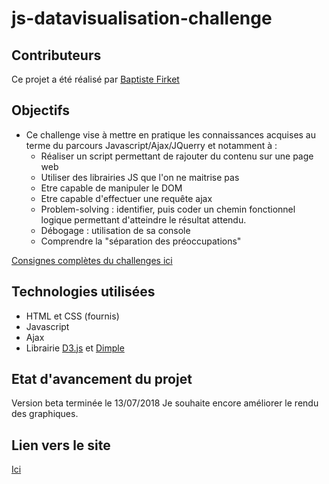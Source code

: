 # js-datavisualisation-challenge

## Contributeurs

Ce projet a été réalisé par [Baptiste Firket](https://github.com/baptistefkt)

## Objectifs 

* Ce challenge vise à mettre en pratique les connaissances acquises au terme du parcours Javascript/Ajax/JQuerry et notamment à :
  * Réaliser un script permettant de rajouter du contenu sur une page web
  * Utiliser des librairies JS que l'on ne maitrise pas
  * Etre capable de manipuler le DOM
  * Etre capable d'effectuer une requête ajax
  * Problem-solving : identifier, puis coder un chemin fonctionnel logique permettant d'atteindre le résultat attendu.
  * Débogage : utilisation de sa console
  * Comprendre la "séparation des préoccupations"

[Consignes complètes du challenges ici](https://github.com/becodeorg/lovelace-2/tree/master/Projects/javascript-challenge-solo)

## Technologies utilisées

* HTML et CSS (fournis)
* Javascript
* Ajax
* Librairie [D3.js](https://d3js.org/) et [Dimple](https://github.com/PMSI-AlignAlytics/dimple/wiki)

## Etat d'avancement du projet

Version beta terminée le 13/07/2018
Je souhaite encore améliorer le rendu des graphiques.

## Lien vers le site 

[Ici](https://baptistefkt.github.io/js-datavisualisation-challenge/challenge-js-files/index.html)
